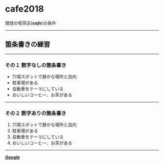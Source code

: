 # cafe2018
理想の喫茶店(***cafe***)の条件

---

## **箇条書きの練習**

---

### その１ 数字なしの箇条書き
* 穴場スポットで静かな場所と店内
* 駐車場がある
* 自動車をテーマにしている
* おいしいコーヒー、お茶がある

---

### その２ 数字ありの箇条書き

1. 穴場スポットで静かな場所と店内
1. 駐車場がある
1. 自動車をテーマにしている
1. おいしいコーヒー、お茶がある

---

[***Google***](http://google.com)
